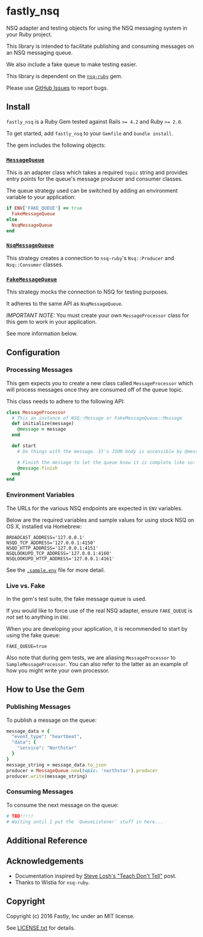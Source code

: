# fastly_nsq

NSQ adapter and testing objects
for using the NSQ messaging system
in your Ruby project.

This library is intended
to facilitate publishing and consuming
messages on an NSQ messaging queue.

We also include a fake queue
to make testing easier.

This library is dependent
on the [`nsq-ruby`] gem.

[`nsq-ruby`]: https://github.com/wistia/nsq-ruby

Please use [GitHub Issues] to report bugs.

[GitHub Issues]: https://github.com/fastly/fastly_nsq/issues


## Install

`fastly_nsq` is a Ruby Gem
tested against Rails `>= 4.2`
and Ruby `>= 2.0`.

To get started,
add `fastly_nsq` to your `Gemfile`
and `bundle install`.

The gem includes the following objects:

### [`MessageQueue`]

This is an adapter class
which takes a required `topic` string
and provides entry points
for the queue's message producer and consumer classes.

The queue strategy used
can be switched
by adding an environment variable
to your application:

```ruby
if ENV['FAKE_QUEUE'] == true
  FakeMessageQueue
else
  NsqMessageQueue
end
```

[`MessageQueue`]: lib/fastly_nsq/message_queue.rb


### [`NsqMessageQueue`]

This strategy
creates a connection
to `nsq-ruby`'s
`Nsq::Producer` and `Nsq::Consumer` classes.

[`NsqMessageQueue`]: lib/fastly_nsq/nsq_message_queue.rb


### [`FakeMessageQueue`]

This strategy
mocks the connection
to NSQ for testing purposes.

It adheres to the same API
as `NsqMessageQueue`.

[`FakeMessageQueue`]: lib/fastly_nsq/fake_message_queue.rb


*IMPORTANT NOTE:* You must create your own `MessageProcessor` class
for this gem to work in your application.

See more information below.


## Configuration

### Processing Messages

This gem expects you to create a
new class called `MessageProcessor`
which will process messages
once they are consumed off of the queue topic.

This class needs to adhere to the following API:

```ruby
class MessageProcessor
  # This an instance of NSQ::Message or FakeMessageQueue::Message
  def initialize(message)
    @message = message
  end

  def start
    # Do things with the message. It's JSON body is accessible by @message.body.

    # Finish the message to let the queue know it is complete like so:
    @message.finish
  end
end
```

### Environment Variables

The URLs for the various
NSQ endpoints are expected
in `ENV` variables.

Below are the required variables
and sample values for using
stock NSQ on OS X,
installed via Homebrew:

```shell
BROADCAST_ADDRESS='127.0.0.1'
NSQD_TCP_ADDRESS='127.0.0.1:4150'
NSQD_HTTP_ADDRESS='127.0.0.1:4151'
NSQLOOKUPD_TCP_ADDRESS='127.0.0.1:4160'
NSQLOOKUPD_HTTP_ADDRESS='127.0.0.1:4161'
```

See the [`.sample.env`](examples/.sample.env) file
for more detail.

### Live vs. Fake

In the gem's test suite,
the fake message queue is used.

If you would like to force
use of the real NSQ adapter,
ensure `FAKE_QUEUE` is *not* set to anything in `ENV`.

When you are developing your application,
it is recommended to
start by using the fake queue:

```shell
FAKE_QUEUE=true
```

Also note that during gem tests,
we are aliasing `MessageProcessor` to `SampleMessageProcessor`.
You can also refer to the latter
as an example of how
you might write your own processor.


## How to Use the Gem
### Publishing Messages

To publish a message on the queue:

```ruby
message_data = {
  "event_type": "heartbeat",
  "data": {
    "service": "Northstar"
  }
}
message_string = message_data.to_json
producer = MessageQueue.new(topic: 'northstar').producer
producer.write(message_string)
```

### Consuming Messages

To consume the next message on the queue:

```ruby
# TBD!!!!!
# Waiting until I put the `QueueListener` stuff in here...
```

## Additional Reference

## Acknowledgements

* Documentation inspired by [Steve Losh's "Teach Don't Tell"] post.
* Thanks to Wistia for `nsq-ruby`.

[Steve Losh's "Teach Don't Tell"]: http://stevelosh.com/blog/2013/09/teach-dont-tell/


## Copyright

Copyright (c) 2016 Fastly, Inc under an MIT license.

See [LICENSE.txt](LICENSE.txt) for details.
